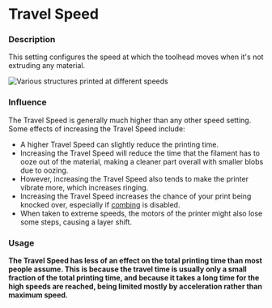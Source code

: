 Travel Speed
====
### **Description**
This setting configures the speed at which the toolhead moves when it's not extruding any material.

![Various structures printed at different speeds](../images/speed_difference.png)

### **Influence**
The Travel Speed is generally much higher than any other speed setting. Some effects of increasing the Travel Speed include:
* A higher Travel Speed can slightly reduce the printing time.
* Increasing the Travel Speed will reduce the time that the filament has to ooze out of the material, making a cleaner part overall with smaller blobs due to oozing.
* However, increasing the Travel Speed also tends to make the printer vibrate more, which increases ringing. 
* Increasing the Travel Speed increases the chance of your print being knocked over, especially if [combing](../travel/retraction_combing.md) is disabled.
* When taken to extreme speeds, the motors of the printer might also lose some steps, causing a layer shift.

### **Usage**
**The Travel Speed has less of an effect on the total printing time than most people assume. This is because the travel time is usually only a small fraction of the total printing time, and because it takes a long time for the high speeds are reached, being limited mostly by acceleration rather than maximum speed.**